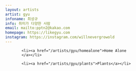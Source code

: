 ```yaml
---
layout: artists
artist: gyu
infoname: 최성규
info: 취미가 다양한 사람
email: mailto:pptn2@kakao.com
homepage: https://likegyu.com
instagram: https://instagram.com/willnevergrowold
---
```

<article class="work">
<ul>
        
        <li><a href="/artists/gyu/homealone">Home Alone
        </a></li>
        
        <li><a href="/artists/gyu/plants">Plants</a></li>
        
</ul>
</article>
